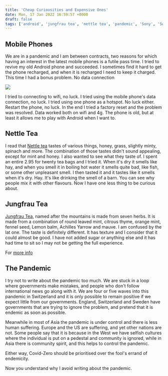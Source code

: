 ```yaml
---
title: 'Cheap Curiousities and Expensive Ones'
date: Mon, 17 Jan 2022 16:59:57 +0000
draft: false
tags: ['android', 'jungfrau tea', 'nettle tea', 'pandemic', 'Sony', 'Swiss walks']
---
```


Mobile Phones
-------------

We are in a pandemic and I am between contracts, two reasons for which having an interest in the latest mobile phones is a futile pass time. I tried to revive my old Android phone and succeeded. I sometimes find it hard to get the phone recharged, and when it is recharged I need to keep it charged. This time I had a bonus problem. No data connection

[![](https://www.main-vision.com/richard/blog/wp-content/uploads/2022/01/dsc_00051829280264-768x1024.jpg)](https://www.main-vision.com/richard/blog/wp-content/uploads/2022/01/dsc_00051829280264-scaled.jpg)

I tried to connecting to wifi, no luck. I tried using the mobile phone's data connection, no luck. I tried using one phone as a hotspot. No luck either. Restart the phone, no luck. In the end I tried a factory reset and the problem was resolved. Data worked both on wifi and 4g. The phone is old, but at least it allows me to play with Android when I want to.

Nettle Tea
----------

I read that [Nettle tea](https://www.coop.ch/en/food/drinks/hot-drinks/tea/herbal-tea/schweizer-organic-nettle-tea-20-bags/p/6127097?context=search) tastes of various things, honey, grass, slightly minty, spinach and more. The combination of those tastes didn't sound appealing, except for mint and honey. I also wanted to see what they taste of. I spent an entire 2.95 for twenty tea bags and I tried it. When it's dry it smells like hay, and when you smell it in boiling hot water it smells quite bad, like fish, or some other unpleasant smell. I then tasted it and it tastes like it smells when it's dry. Hay. It's like drinking the smell of a barn. You can see why people mix it with other flavours. Now I have one less thing to be curious about.

Jungfrau Tea
------------

[Jungfrau Tea](https://swisstea.ch/en/product/jungfrau/), named after the mountains is made from seven herbs. It is made from a combination of round leaved mint, citrous thyme, orange mint, fennel seed, Lemon balm, Achilles Yarrow and mauve. I am confused by the lat one. The taste is definitely different. It has texture and I consider that it could almost be good. I have not added sugar or anything else and it has had time to sit so I may not be getting the full experience.

For [more info](https://swisstea.ch/en/)

The Pandemic
------------

I try not to write about the pandemic too much. We are stuck in a loop where governments make mistakes, and people who don't follow international news go along with it. We are four or five waves into this pandemic in Switzerland and it is only possible to remain positive if we expect little from our governments. England, Switzerland and Sweden have governments that are trying to ignore the problem, and pretend that it is endemic as soon as possible.

Meanwhile in most of Asia the pandemic is under control and there is less human suffering. Europe and the US are suffering, and yet other nations are not. Some people say that it is because in the West we have selfish cultures where the individual is put on a pedestal and community is ignored, while in Asia there is community spirit, and this helps to control the pandemic.

Either way, Covid-Zero should be prioritised over the fool's errand of endemicity.

Now you understand why I avoid writing about the pandemic.